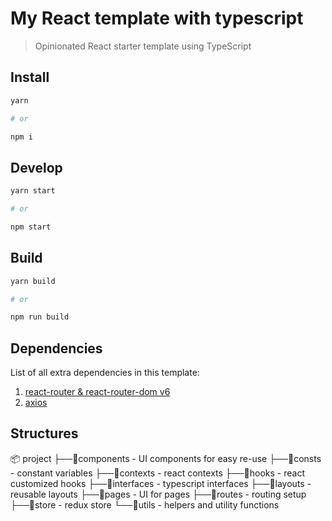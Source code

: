 # My React template with typescript

> Opinionated React starter template using TypeScript

## Install

```sh
yarn

# or

npm i
```

## Develop

```sh
yarn start

# or

npm start
```

## Build

```sh
yarn build

# or

npm run build
```

## Dependencies

List of all extra dependencies in this template:

1. [react-router & react-router-dom v6](https://reactrouter.com/en/main)
2. [axios](https://axios-http.com/)

## Structures

📦 project
    ├──📂components - UI components for easy re-use 
    ├──📂consts - constant variables
    ├──📂contexts - react contexts
    ├──📂hooks - react customized hooks
    ├──📂interfaces - typescript interfaces
    ├──📂layouts - reusable layouts
    ├──📂pages - UI for pages
    ├──📂routes - routing setup
    ├──📂store - redux store
    └──📂utils - helpers and utility functions
